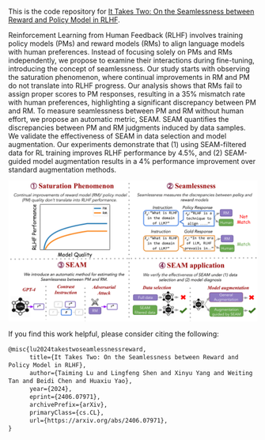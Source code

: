 This is the code repository for [It Takes Two: On the Seamlessness between Reward and Policy Model in RLHF](https://arxiv.org/abs/2406.07971).

Reinforcement Learning from Human Feedback (RLHF) involves training policy models (PMs) and reward models (RMs) to align language models with human preferences. Instead of focusing solely on PMs and RMs independently, we propose to examine their interactions during fine-tuning, introducing the concept of seamlessness. Our study starts with observing the saturation phenomenon, where continual improvements in RM and PM do not translate into RLHF progress. Our analysis shows that RMs fail to assign proper scores to PM responses, resulting in a 35% mismatch rate with human preferences, highlighting a significant discrepancy between PM and RM. To measure seamlessness between PM and RM without human effort, we propose an automatic metric, SEAM. SEAM quantifies the discrepancies between PM and RM judgments induced by data samples. We validate the effectiveness of SEAM in data selection and model augmentation. Our experiments demonstrate that (1) using SEAM-filtered data for RL training improves RLHF performance by 4.5%, and (2) SEAM-guided model augmentation results in a 4% performance improvement over standard augmentation methods.

![](./pics/teaser.png)

If you find this work helpful, please consider citing the following:
```
@misc{lu2024takestwoseamlessnessreward,
      title={It Takes Two: On the Seamlessness between Reward and Policy Model in RLHF}, 
      author={Taiming Lu and Lingfeng Shen and Xinyu Yang and Weiting Tan and Beidi Chen and Huaxiu Yao},
      year={2024},
      eprint={2406.07971},
      archivePrefix={arXiv},
      primaryClass={cs.CL},
      url={https://arxiv.org/abs/2406.07971}, 
}
```

